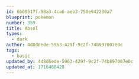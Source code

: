 ```yaml
---
id: 6b09517f-98a3-4ca6-aeb3-750e942230a7
blueprint: pokemon
number: 359
title: Absol
types:
  - dark
author: 4d8d6ede-5963-429f-9c2f-74b897007e0c
tags:
  - basic
updated_by: 4d8d6ede-5963-429f-9c2f-74b897007e0c
updated_at: 1716488428
---
```

